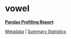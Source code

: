 # vowel

[**Pandas Profiling Report**](../docs_sources/profile/vowel.html)

[Metadata](metadata.yaml) | [Summary Statistics](summary_stats.csv)


